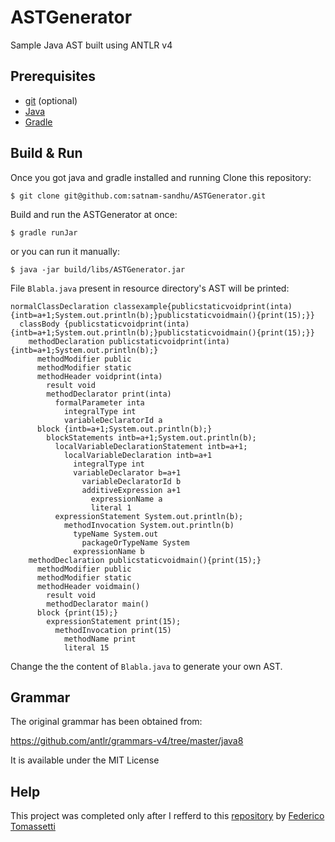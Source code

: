 # ASTGenerator
Sample Java AST built using ANTLR v4

## Prerequisites
* [git](https://git-scm.com/) (optional)
* [Java](http://openjdk.java.net/install/index.html)
* [Gradle](https://gradle.org/install/)

## Build & Run
Once you got java and gradle installed and running
Clone this repository:
```
$ git clone git@github.com:satnam-sandhu/ASTGenerator.git
```
Build and run the ASTGenerator at once:
```
$ gradle runJar
```

or you can run it manually:

```
$ java -jar build/libs/ASTGenerator.jar
```
File `Blabla.java` present in resource directory's AST will be printed:

```
normalClassDeclaration classexample{publicstaticvoidprint(inta){intb=a+1;System.out.println(b);}publicstaticvoidmain(){print(15);}}
  classBody {publicstaticvoidprint(inta){intb=a+1;System.out.println(b);}publicstaticvoidmain(){print(15);}}
    methodDeclaration publicstaticvoidprint(inta){intb=a+1;System.out.println(b);}
      methodModifier public
      methodModifier static
      methodHeader voidprint(inta)
        result void
        methodDeclarator print(inta)
          formalParameter inta
            integralType int
            variableDeclaratorId a
      block {intb=a+1;System.out.println(b);}
        blockStatements intb=a+1;System.out.println(b);
          localVariableDeclarationStatement intb=a+1;
            localVariableDeclaration intb=a+1
              integralType int
              variableDeclarator b=a+1
                variableDeclaratorId b
                additiveExpression a+1
                  expressionName a
                  literal 1
          expressionStatement System.out.println(b);
            methodInvocation System.out.println(b)
              typeName System.out
                packageOrTypeName System
              expressionName b
    methodDeclaration publicstaticvoidmain(){print(15);}
      methodModifier public
      methodModifier static
      methodHeader voidmain()
        result void
        methodDeclarator main()
      block {print(15);}
        expressionStatement print(15);
          methodInvocation print(15)
            methodName print
            literal 15
```
Change the the content of `Blabla.java`  to generate your own AST.

## Grammar

The original grammar has been obtained from:

https://github.com/antlr/grammars-v4/tree/master/java8

It is available under the MIT License

## Help

This project was completed only after I refferd to this [repository](https://github.com/ftomassetti/python-ast) by [Federico Tomassetti](https://github.com/ftomassetti)
